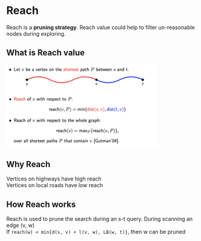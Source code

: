 # Reach

Reach is a **pruning strategy**.  Reach value could help to filter un-reasonable nodes during exploring.

## What is Reach value

<img src="../resources/reach_basic.png" alt="reach_basic" width="400"/>
<br/>

## Why Reach

Vertices on highways have high reach  
Vertices on local roads have low reach  

## How Reach works

Reach is used to prune the search during an s-t query.  During scanning an edge (v, w)  
If `reach(w) < min{d(s, v) + l(v, w), LB(w, t)}`, then w can be pruned  



